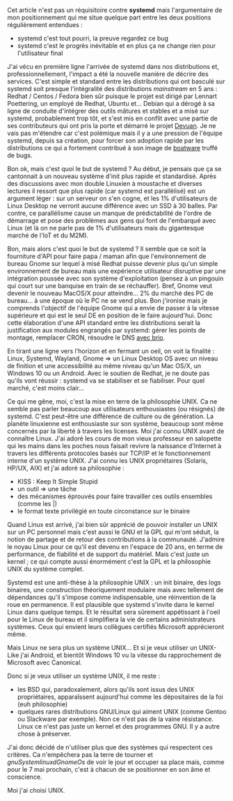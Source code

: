 <!-- title: De GNU/Linux à gnuSystemlinuxdGnomeOs -->
<!-- category: GNU/Linux BSD Humeur -->

Cet article n'est pas un réquisitoire contre **systemd** mais l'argumentaire de
mon positionnement<!-- more --> qui me situe quelque part entre les deux positions
régulièrement entendues :

- systemd c'est tout pourri, la preuve regardez ce bug
- systemd c'est le progrès inévitable et en plus ça ne change rien pour l'utilisateur final

J'ai vécu en première ligne l'arrivée de systemd dans nos distributions et,
professionnellement, l'impact a été la nouvelle manière de décrire des
services. C'est simple et standard entre les distributions qui ont basculé sur
systemd soit presque l'intégralité des distributions *mainstream* en 5 ans :
Redhat / Centos / Fedora bien sûr puisque le projet est dirigé par Lennart
Poettering, un employé de Redhat, Ubuntu et... Debian qui a dérogé à sa ligne
de conduite d'intégrer des outils mâtures et stables et a misé sur systemd,
probablement trop tôt, et s'est mis en conflit avec une partie de ses
contributeurs qui ont pris la porte et démarré le projet
[Devuan](https://devuan.org/fr/). Je ne vais pas m'étendre car c'est polémique
mais il y a une pression de l'équipe systemd, depuis sa création, pour forcer
son adoption rapide par les distributions ce qui a fortement contribué à son
image de [boatware](https://fr.wikipedia.org/wiki/Bloatware) truffé de bugs.

Bon ok, mais c'est quoi le but de systemd ? Au début, je pensais que ça se
cantonnait à un nouveau système d'init plus rapide et standardisé. Après des
discussions avec mon double Linuxien à moustache et diverses lectures il
ressort que plus rapide (car systemd est parallèlisé) est un argument léger :
sur un serveur on s'en cogne, et les 1% d'utilisateurs de Linux Desktop ne
verront aucune différence avec un SSD à 30 balles. Par contre, ce parallélisme
cause un manque de prédictabilité de l'ordre de démarrage et pose des problèmes
aux gens qui font de l'embarqué avec Linux (et là on ne parle pas de 1%
d'utilisateurs mais du gigantesque marché de l'IoT et du M2M).

Bon, mais alors c'est quoi le but de systemd ? Il semble que ce soit la
fourniture d'API pour faire papa / maman afin que l'environnement de bureau
Gnome sur lequel à misé Redhat puisse devenir plus qu'un simple environnement
de bureau mais une expérience utilisateur disruptive par une intégration
poussée avec son système d'exploitation (pensez à un pingouin qui court sur une
banquise en train de se réchauffer). Bref, Gnome veut devenir le nouveau
MacOS/X pour atteindre... 2% du marché des PC de bureau... à une époque où le
PC ne se vend plus. Bon j'ironise mais je comprends l'objectif de l'équipe
Gnome qui a envie de passer à la vitesse supérieure et qui est le seul DE en
position de le faire aujourd'hui. Donc cette élaboration d'une API standard
entre les distributions serait la justification aux modules engrangés par
systemd: gérer les points de montage, remplacer CRON, résoudre le DNS [avec
brio](https://www.blog-libre.org/2017/04/20/essuyer-les-platres-dns-sur-ubuntu).

En tirant une ligne vers l'horizon et en fermant un oeil, on voit la finalité :
Linux, Systemd, Wayland, Gnome => un Linux Desktop OS avec un niveau de
finition et une accessibilité au même niveau qu'un Mac OS/X, un Windows 10 ou
un Android.  Avec le soutien de Redhat, je ne doute pas qu'ils vont réussir :
systemd va se stabiliser et se fiabiliser. Pour quel marché, c'est moins
clair...

Ce qui me gêne, moi, c'est la mise en terre de la philosophie UNIX. Ca ne
semble pas parler beaucoup aux utilisateurs enthousiastes (ou résignés) de
systemd. C'est peut-être une différence de culture ou de génération. La planète
linuxienne est enthousiaste sur son système, beaucoup sont même concernés par
la liberté à travers les licenses. Moi j'ai connu UNIX avant de connaître
Linux. J'ai adoré les cours de mon vieux professeur en salopette qui les mains
dans les poches nous faisait revivre la naissance d'Internet à travers les
différents protocoles basés sur TCP/IP et le fonctionnement interne d'un
système UNIX.  J'ai connu les UNIX propriétaires (Solaris, HP/UX, AIX) et j'ai
adoré sa philosophie :

- KISS : Keep It Simple Stupid
- un outil => une tâche
- des mécanismes éprouvés pour faire travailler ces outils ensembles (comme les |)
- le format texte privilégié en toute circonstance sur le binaire

Quand Linux est arrivé, j'ai bien sûr apprécié de pouvoir installer un UNIX sur
un PC personnel mais c'est aussi le GNU et la GPL qui m'ont séduit, la notion
de partage et de retour des contributions à la communauté. J'admire le noyau
Linux pour ce qu'il est devenu en l'espace de 20 ans, en terme de performance,
de fiabilité et de support du matériel. Mais c'est juste un kernel ; ce qui
compte aussi énormément c'est la GPL et la philosophie UNIX du système complet.

Systemd est une anti-thèse à la philosophie UNIX : un init binaire, des logs
binaires, une construction théoriquement modulaire mais avec tellement de
dépendances qu'il s'impose comme indispensable, une réinvention de la roue en
permanence. Il est plausible que systemd s'invite dans le kernel Linux dans
quelque temps. Et le résultat sera sûrement appétissant à l'oeil pour le Linux
de bureau et il simplifiera la vie de certains administrateurs systèmes. Ceux qui
envient leurs collègues certifiés Microsoft apprécieront même.

Mais Linux ne sera plus un système UNIX... Et si je veux utiliser un UNIX-Like
j'ai Android, et bientôt Windows 10 vu la vitesse du rapprochement de Microsoft
avec Canonical.

Donc si je veux utiliser un système UNIX, il me reste :

- les BSD qui, paradoxalement, alors qu'ils sont issus des UNIX propriétaires, apparaîssent aujourd'hui comme les dépositaires de la foi (euh philosophie)
- quelques rares distributions GNU/Linux qui aiment UNIX (comme Gentoo ou Slackware par exemple). Non ce n'est pas de la vaine résistance. Linux ce n'est pas juste un kernel et des programmes GNU. Il y a autre chose à préserver.

J'ai donc décidé de n'utiliser plus que des systèmes qui respectent ces
critères. Ca n'empêchera pas la terre de tourner et *gnuSystemlinuxdGnomeOs* de
voir le jour et occuper sa place mais, comme pour le 7 mai prochain, c'est à
chacun de se positionner en son âme et conscience.

Moi j'ai choisi UNIX.
